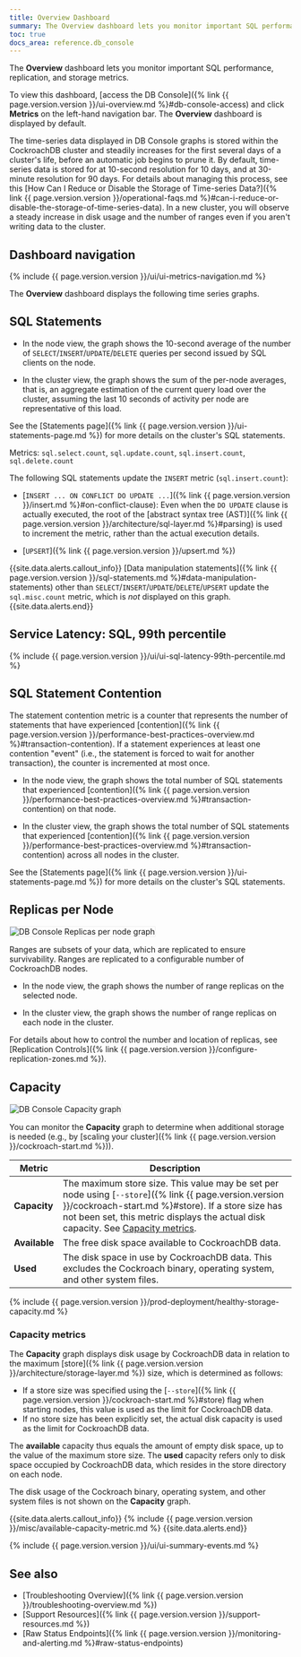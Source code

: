 ```yaml
---
title: Overview Dashboard
summary: The Overview dashboard lets you monitor important SQL performance, replication, and storage metrics.
toc: true
docs_area: reference.db_console
---
```


The **Overview** dashboard lets you monitor important SQL performance, replication, and storage metrics.

To view this dashboard, [access the DB Console]({% link {{ page.version.version }}/ui-overview.md %}#db-console-access) and click **Metrics** on the left-hand navigation bar. The **Overview** dashboard is displayed by default.

The time-series data displayed in DB Console graphs is stored within the CockroachDB cluster and steadily increases for the first several days of a cluster's life, before an automatic job begins to prune it. By default, time-series data is stored for at 10-second resolution for 10 days, and at 30-minute resolution for 90 days. For details about managing this process, see this [How Can I Reduce or Disable the Storage of Time-series Data?]({% link {{ page.version.version }}/operational-faqs.md %}#can-i-reduce-or-disable-the-storage-of-time-series-data). In a new cluster, you will observe a steady increase in disk usage and the number of ranges even if you aren't writing data to the cluster.

## Dashboard navigation

{% include {{ page.version.version }}/ui/ui-metrics-navigation.md %}

The **Overview** dashboard displays the following time series graphs.

## SQL Statements

- In the node view, the graph shows the 10-second average of the number of `SELECT`/`INSERT`/`UPDATE`/`DELETE` queries per second issued by SQL clients on the node.

- In the cluster view, the graph shows the sum of the per-node averages, that is, an aggregate estimation of the current query load over the cluster, assuming the last 10 seconds of activity per node are representative of this load.

See the [Statements page]({% link {{ page.version.version }}/ui-statements-page.md %}) for more details on the cluster's SQL statements.

Metrics: `sql.select.count`, `sql.update.count`, `sql.insert.count`, `sql.delete.count`

The following SQL statements update the `INSERT` metric (`sql.insert.count`):

- [`INSERT ... ON CONFLICT DO UPDATE ...`]({% link {{ page.version.version }}/insert.md %}#on-conflict-clause): Even when the `DO UPDATE` clause is actually executed, the root of the [abstract syntax tree (AST)]({% link {{ page.version.version }}/architecture/sql-layer.md %}#parsing) is used to increment the metric, rather than the actual execution details.

- [`UPSERT`]({% link {{ page.version.version }}/upsert.md %})

{{site.data.alerts.callout_info}}
[Data manipulation statements]({% link {{ page.version.version }}/sql-statements.md %}#data-manipulation-statements) other than  `SELECT`/`INSERT`/`UPDATE`/`DELETE`/`UPSERT` update the `sql.misc.count` metric, which is *not* displayed on this graph.
{{site.data.alerts.end}}

## Service Latency: SQL, 99th percentile

{% include {{ page.version.version }}/ui/ui-sql-latency-99th-percentile.md %}

## SQL Statement Contention

The statement contention metric is a counter that represents the number of statements that have experienced [contention]({% link {{ page.version.version }}/performance-best-practices-overview.md %}#transaction-contention). If a statement experiences at least one contention "event" (i.e., the statement is forced to wait for another transaction), the counter is incremented at most once.

- In the node view, the graph shows the total number of SQL statements that experienced [contention]({% link {{ page.version.version }}/performance-best-practices-overview.md %}#transaction-contention) on that node.

- In the cluster view, the graph shows the total number of SQL statements that experienced [contention]({% link {{ page.version.version }}/performance-best-practices-overview.md %}#transaction-contention) across all nodes in the cluster.

See the [Statements page]({% link {{ page.version.version }}/ui-statements-page.md %}) for more details on the cluster's SQL statements.

## Replicas per Node

<img src="{{ 'images/v24.2/ui_replicas_per_node.png' | relative_url }}" alt="DB Console Replicas per node graph" style="border:1px solid #eee;max-width:100%" />

Ranges are subsets of your data, which are replicated to ensure survivability. Ranges are replicated to a configurable number of CockroachDB nodes.

- In the node view, the graph shows the number of range replicas on the selected node.

- In the cluster view, the graph shows the number of range replicas on each node in the cluster.

For details about how to control the number and location of replicas, see [Replication Controls]({% link {{ page.version.version }}/configure-replication-zones.md %}).

## Capacity

<img src="{{ 'images/v24.2/ui_capacity.png' | relative_url }}" alt="DB Console Capacity graph" style="border:1px solid #eee;max-width:100%" />

You can monitor the **Capacity** graph to determine when additional storage is needed (e.g., by [scaling your cluster]({% link {{ page.version.version }}/cockroach-start.md %})).

Metric | Description
--------|--------
**Capacity** | The maximum store size. This value may be set per node using [`--store`]({% link {{ page.version.version }}/cockroach-start.md %}#store). If a store size has not been set, this metric displays the actual disk capacity. See [Capacity metrics](#capacity-metrics).
**Available** | The free disk space available to CockroachDB data.
**Used** | The disk space in use by CockroachDB data. This excludes the Cockroach binary, operating system, and other system files.

{% include {{ page.version.version }}/prod-deployment/healthy-storage-capacity.md %}

### Capacity metrics

The **Capacity** graph displays disk usage by CockroachDB data in relation to the maximum [store]({% link {{ page.version.version }}/architecture/storage-layer.md %}) size, which is determined as follows:

- If a store size was specified using the [`--store`]({% link {{ page.version.version }}/cockroach-start.md %}#store) flag when starting nodes, this value is used as the limit for CockroachDB data.
- If no store size has been explicitly set, the actual disk capacity is used as the limit for CockroachDB data.

The **available** capacity thus equals the amount of empty disk space, up to the value of the maximum store size. The **used** capacity refers only to disk space occupied by CockroachDB data, which resides in the store directory on each node.

The disk usage of the Cockroach binary, operating system, and other system files is not shown on the **Capacity** graph.

{{site.data.alerts.callout_info}}
{% include {{ page.version.version }}/misc/available-capacity-metric.md %}
{{site.data.alerts.end}}

{% include {{ page.version.version }}/ui/ui-summary-events.md %}

## See also

- [Troubleshooting Overview]({% link {{ page.version.version }}/troubleshooting-overview.md %})
- [Support Resources]({% link {{ page.version.version }}/support-resources.md %})
- [Raw Status Endpoints]({% link {{ page.version.version }}/monitoring-and-alerting.md %}#raw-status-endpoints)
